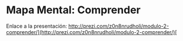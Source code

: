# Mapa Mental: Comprender

Enlace a la presentación: [http://prezi.com/z0n8nrudholi/modulo-2-comprender/](http://prezi.com/z0n8nrudholi/modulo-2-comprender/)[  
](http://prezi.com/z0n8nrudholi/?utm_campaign=share&utm_medium=copy&rc=ex0share)